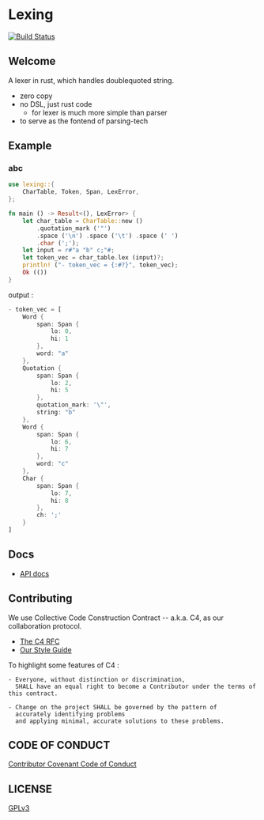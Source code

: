 # Lexing

[![Build Status](https://travis-ci.org/parsing-tech/lexing-rs.svg?branch=master)](https://travis-ci.org/parsing-tech/lexing-rs)

## Welcome

A lexer in rust, which handles doublequoted string.

- zero copy
- no DSL, just rust code
  - for lexer is much more simple than parser
- to serve as the fontend of parsing-tech

## Example

### abc

``` rust
use lexing::{
    CharTable, Token, Span, LexError,
};

fn main () -> Result<(), LexError> {
    let char_table = CharTable::new ()
        .quotation_mark ('"')
        .space ('\n') .space ('\t') .space (' ')
        .char (';');
    let input = r#"a "b" c;"#;
    let token_vec = char_table.lex (input)?;
    println! ("- token_vec = {:#?}", token_vec);
    Ok (())
}
```

output :

``` rust
- token_vec = [
    Word {
        span: Span {
            lo: 0,
            hi: 1
        },
        word: "a"
    },
    Quotation {
        span: Span {
            lo: 2,
            hi: 5
        },
        quotation_mark: '\"',
        string: "b"
    },
    Word {
        span: Span {
            lo: 6,
            hi: 7
        },
        word: "c"
    },
    Char {
        span: Span {
            lo: 7,
            hi: 8
        },
        ch: ';'
    }
]
```

## Docs

- [API docs](https://parsing-tech.github.io/lexing-rs/api/lexing)

## Contributing

We use Collective Code Construction Contract -- a.k.a. C4, as our collaboration protocol.

- [The C4 RFC](https://rfc.zeromq.org/spec:42/C4)
- [Our Style Guide](STYLE-GUIDE.md)

To highlight some features of C4 :

```
- Everyone, without distinction or discrimination,
  SHALL have an equal right to become a Contributor under the terms of this contract.

- Change on the project SHALL be governed by the pattern of
  accurately identifying problems
  and applying minimal, accurate solutions to these problems.
```

## CODE OF CONDUCT

[Contributor Covenant Code of Conduct](CODE-OF-CONDUCT.md)

## LICENSE

[GPLv3](LICENSE)
